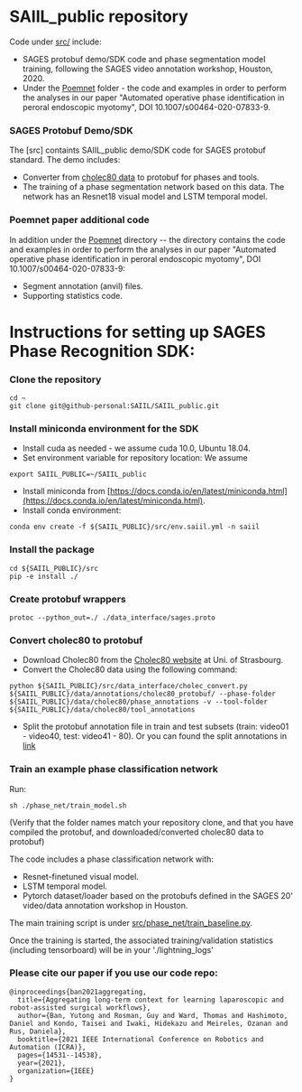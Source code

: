 # SAIIL_public repository

Code under [src/](./src/) include: 

* SAGES protobuf demo/SDK code and phase segmentation model training, following the SAGES video annotation workshop, Houston, 2020. 
* Under the [Poemnet](./src/poemnet) folder - the code and examples in order to perform the
analyses in our paper "Automated operative phase identification in
peroral endoscopic myotomy", DOI 10.1007/s00464-020-07833-9.


### SAGES Protobuf Demo/SDK

The [src] containts SAIIL_public demo/SDK code for SAGES protobuf standard. The demo includes:
* Converter from [cholec80 data](http://camma.u-strasbg.fr/datasets) to protobuf for phases and tools.
* The training of a phase segmentation network based on this data. The network has an Resnet18 visual model and LSTM temporal model.

### Poemnet paper additional code
In addition under the [Poemnet](poemnet/) directory -- the directory contains the code and examples in order to perform the
analyses in our paper "Automated operative phase identification in
peroral endoscopic myotomy", DOI 10.1007/s00464-020-07833-9:
* Segment annotation (anvil) files.
* Supporting statistics code.
 
# Instructions for setting up SAGES Phase Recognition SDK:

### Clone the repository

```
cd ~
git clone git@github-personal:SAIIL/SAIIL_public.git
```
### Install miniconda environment for the SDK
* Install cuda as needed - we assume cuda 10.0, Ubuntu 18.04.
* Set environment variable for repository location: We assume
```
export SAIIL_PUBLIC=~/SAIIL_public
```
* Install miniconda from [https://docs.conda.io/en/latest/miniconda.html](https://docs.conda.io/en/latest/miniconda.html).
* Install conda environment:
```
conda env create -f ${SAIIL_PUBLIC}/src/env.saiil.yml -n saiil
```
### Install the package
```
cd ${SAIIL_PUBLIC}/src
pip -e install ./
```

### Create protobuf wrappers
```
protoc --python_out=./ ./data_interface/sages.proto
```

### Convert cholec80 to protobuf
* Download Cholec80 from the [Cholec80 website](http://camma.u-strasbg.fr/datasets) at Uni. of Strasbourg.
* Convert the Cholec80 data using the following command:
```
python ${SAIIL_PUBLIC}/src/data_interface/cholec_convert.py  ${SAIIL_PUBLIC}/data/annotations/cholec80_protobuf/ --phase-folder  ${SAIIL_PUBLIC}/data/cholec80/phase_annotations -v --tool-folder ${SAIIL_PUBLIC}/data/cholec80/tool_annotations
```
* Split the protobuf annotation file in train and test subsets (train: video01 - video40, test: video41 - 80). Or you can found the split annotations in [link](shorturl.at/BLOW7)
### Train an example phase classification network
Run:
```
sh ./phase_net/train_model.sh
```
(Verify that the folder names match your repository clone, and that you have compiled the protobuf, and downloaded/converted cholec80 data to protobuf)

The code includes a phase classification network with:
* Resnet-finetuned visual model.
* LSTM temporal model.
* Pytorch dataset/loader based on the protobufs defined in the SAGES 20' video/data annotation workshop in Houston.

The main training script is under [src/phase_net/train_baseline.py](src/phase_net/train_baseline.py).

Once the training is started, the associated training/validation statistics (including tensorboard) will be in your './lightning_logs'

### Please cite our paper if you use our code repo: 
```
@inproceedings{ban2021aggregating,
  title={Aggregating long-term context for learning laparoscopic and robot-assisted surgical workflows},
  author={Ban, Yutong and Rosman, Guy and Ward, Thomas and Hashimoto, Daniel and Kondo, Taisei and Iwaki, Hidekazu and Meireles, Ozanan and Rus, Daniela},
  booktitle={2021 IEEE International Conference on Robotics and Automation (ICRA)},
  pages={14531--14538},
  year={2021},
  organization={IEEE}
}
```



